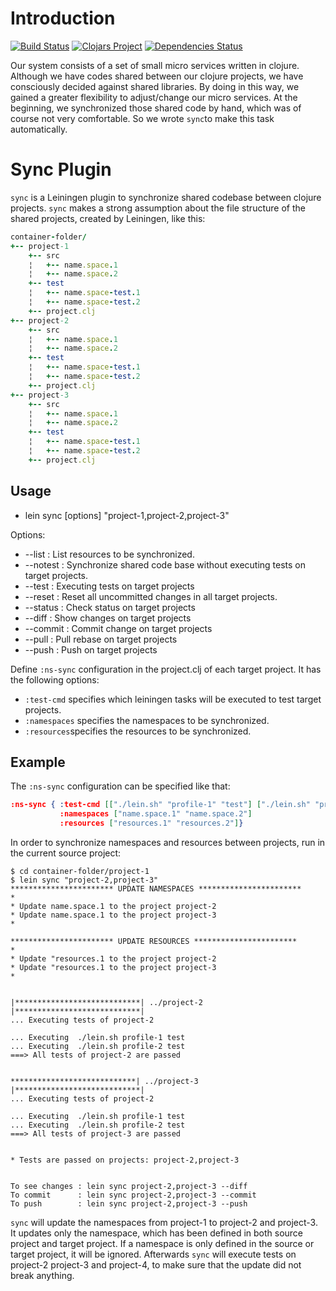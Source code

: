 # Introduction

[![Build Status](https://travis-ci.org/otto-de/leinsync.svg?branch=master)](https://travis-ci.org/otto-de/leinsync)
[![Clojars Project](https://img.shields.io/clojars/v/sync.svg)](https://clojars.org/sync)
[![Dependencies Status](http://jarkeeper.com/otto-de/leinsync/status.svg)](http://jarkeeper.com/otto-de/leinsync)

Our system consists of a set of small micro services written in clojure.
Although we have codes shared between our clojure projects, we have consciously decided against shared libraries.
By doing in this way, we gained a greater flexibility to adjust/change our micro services.
At the beginning, we synchronized those shared code by hand, which was of course not very comfortable. So we wrote `sync`to make this task automatically.

# Sync Plugin
`sync` is a Leiningen plugin to synchronize shared codebase between clojure projects. `sync` makes a strong assumption about the file structure of  the shared projects, created by Leiningen, like this:

``` ruby
container-folder/
+-- project-1
    +-- src
    ¦   +-- name.space.1
    ¦   +-- name.space.2
    +-- test
    ¦   +-- name.space-test.1
    ¦   +-- name.space-test.2
    +-- project.clj
+-- project-2
    +-- src
    ¦   +-- name.space.1
    ¦   +-- name.space.2
    +-- test
    ¦   +-- name.space-test.1
    ¦   +-- name.space-test.2
    +-- project.clj
+-- project-3
    +-- src
    ¦   +-- name.space.1
    ¦   +-- name.space.2
    +-- test
    ¦   +-- name.space-test.1
    ¦   +-- name.space-test.2
    +-- project.clj
```

## Usage

* lein sync [options] "project-1,project-2,project-3"

Options:
   + --list    :  List resources to be synchronized.
   + --notest  :  Synchronize shared code base without executing tests on target projects.
   + --test    :  Executing tests on target projects
   + --reset   :  Reset all uncommitted changes in all target projects.
   + --status  :  Check status on target projects
   + --diff    :  Show changes on target projects
   + --commit  :  Commit change on target projects
   + --pull    :  Pull rebase on target projects
   + --push    :  Push on target projects

Define `:ns-sync` configuration in the project.clj of each target project. It has the following options:

  + `:test-cmd` specifies which leiningen tasks will be executed to test target projects.
  + `:namespaces` specifies the namespaces to be synchronized.
  + `:resources`specifies the resources to be synchronized.

## Example
The `:ns-sync` configuration can be specified like that:

```json
:ns-sync { :test-cmd [["./lein.sh" "profile-1" "test"] ["./lein.sh" "profile-2"  "test"]]
           :namespaces ["name.space.1" "name.space.2"]
           :resources ["resources.1" "resources.2"]}
```

In order to synchronize namespaces and resources between projects, run in the current source project:

    $ cd container-folder/project-1
    $ lein sync "project-2,project-3"
    *********************** UPDATE NAMESPACES ***********************
    *
    * Update name.space.1 to the project project-2
    * Update name.space.1 to the project project-3
    *

    *********************** UPDATE RESOURCES ***********************
    *
    * Update "resources.1 to the project project-2
    * Update "resources.1 to the project project-3
    *


    |****************************| ../project-2   |****************************|
    ... Executing tests of project-2

    ... Executing  ./lein.sh profile-1 test
    ... Executing  ./lein.sh profile-2 test
    ===> All tests of project-2 are passed


    ****************************| ../project-3   |****************************|
    ... Executing tests of project-2

    ... Executing  ./lein.sh profile-1 test
    ... Executing  ./lein.sh profile-2 test
    ===> All tests of project-3 are passed


    * Tests are passed on projects: project-2,project-3


    To see changes : lein sync project-2,project-3 --diff
    To commit      : lein sync project-2,project-3 --commit
    To push        : lein sync project-2,project-3 --push


`sync` will update the namespaces from project-1 to project-2 and project-3.
It updates only the namespace, which has been defined in both source project and target project.
If a namespace is  only defined in the source or target project, it will be ignored.
Afterwards `sync` will execute tests on project-2 project-3 and project-4, to make sure that the update did not break anything.